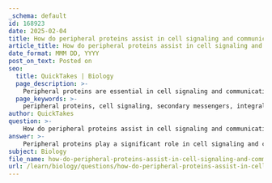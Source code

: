 ```yaml
---
_schema: default
id: 168923
date: 2025-02-04
title: How do peripheral proteins assist in cell signaling and communication?
article_title: How do peripheral proteins assist in cell signaling and communication?
date_format: MMM DD, YYYY
post_on_text: Posted on
seo:
  title: QuickTakes | Biology
  page_description: >-
    Peripheral proteins are essential in cell signaling and communication, acting as secondary messengers, interacting with integral proteins, facilitating cell recognition, and providing structural support.
  page_keywords: >-
    peripheral proteins, cell signaling, secondary messengers, integral proteins, cell recognition, communication, cytoskeleton, signaling pathways, ligand binding, membrane interactions
author: QuickTakes
question: >-
    How do peripheral proteins assist in cell signaling and communication?
answer: >-
    Peripheral proteins play a significant role in cell signaling and communication through several mechanisms:\n\n1. **Secondary Messengers**: Peripheral proteins can act as secondary messengers in signaling pathways. When a signaling molecule (ligand) binds to an integral receptor protein, it can trigger a cascade of events inside the cell. Peripheral proteins often interact with these integral proteins to relay the signal further into the cell, facilitating the transmission of information from the extracellular environment to the intracellular machinery.\n\n2. **Interaction with Integral Proteins**: Peripheral proteins frequently associate with integral proteins, which are embedded within the lipid bilayer. This interaction is crucial for the proper functioning of signaling pathways. By binding to integral proteins, peripheral proteins can help modulate their activity, influence conformational changes, and assist in the propagation of the signal initiated by ligand binding.\n\n3. **Cell Recognition and Communication**: Peripheral proteins can also participate in cell recognition processes. They often interact with carbohydrates on the extracellular surface, such as glycoproteins and glycolipids. These interactions are essential for cell-cell communication, allowing cells to recognize each other and respond appropriately to various signals.\n\n4. **Structural Support**: While primarily involved in signaling, peripheral proteins also provide structural support by anchoring the cytoskeleton to the cell membrane. This structural role is vital for maintaining cell shape and stability, which can indirectly influence signaling pathways by ensuring that signaling components are properly positioned within the cell.\n\nIn summary, peripheral proteins are integral to cell signaling and communication by acting as secondary messengers, interacting with integral proteins, facilitating cell recognition, and providing structural support. Their location on the membrane surface allows them to effectively relay signals and contribute to the overall functionality of the cell.
subject: Biology
file_name: how-do-peripheral-proteins-assist-in-cell-signaling-and-communication.md
url: /learn/biology/questions/how-do-peripheral-proteins-assist-in-cell-signaling-and-communication
---
```


&nbsp;